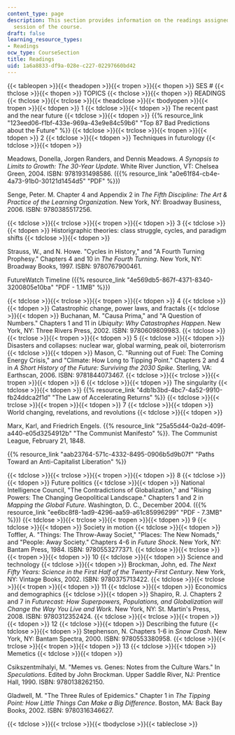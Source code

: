 ```yaml
---
content_type: page
description: This section provides information on the readings assigned for each lecture
  session of the course.
draft: false
learning_resource_types:
- Readings
ocw_type: CourseSection
title: Readings
uid: 1a6a8833-df9a-028e-c227-02297660bd42
---
```

{{< tableopen >}}{{< theadopen >}}{{< tropen >}}{{< thopen >}}
SES #
{{< thclose >}}{{< thopen >}}
TOPICS
{{< thclose >}}{{< thopen >}}
READINGS
{{< thclose >}}{{< trclose >}}{{< theadclose >}}{{< tbodyopen >}}{{< tropen >}}{{< tdopen >}}
1
{{< tdclose >}}{{< tdopen >}}
The recent past and the near future
{{< tdclose >}}{{< tdopen >}}
{{% resource_link "123eed06-f1bf-433e-969a-43e9e84c59b6" "Top 87 Bad Predictions about the Future" %}}
{{< tdclose >}}{{< trclose >}}{{< tropen >}}{{< tdopen >}}
2
{{< tdclose >}}{{< tdopen >}}
Techniques in futurology
{{< tdclose >}}{{< tdopen >}}

Meadows, Donella, Jorgen Randers, and Dennis Meadows. *A Synopsis to Limits to Growth: The 30-Year Update*. White River Junction, VT: Chelsea Green, 2004. ISBN: 9781931498586. ({{% resource_link "a0e61f84-cb4e-4a73-91b0-30121d1454d5" "PDF" %}})

Senge, Peter. M. Chapter 4 and Appendix 2 in *The Fifth Discipline: The Art & Practice of the Learning Organization*. New York, NY: Broadway Business, 2006. ISBN: 9780385517256.

{{< tdclose >}}{{< trclose >}}{{< tropen >}}{{< tdopen >}}
3
{{< tdclose >}}{{< tdopen >}}
Historigraphic theories: class struggle, cycles, and paradigm shifts
{{< tdclose >}}{{< tdopen >}}

Strauss, W., and N. Howe. "Cycles in History," and "A Fourth Turning Prophesy." Chapters 4 and 10 in *The Fourth Turning*. New York, NY: Broadway Books, 1997. ISBN: 9780767900461.

FutureWatch Timeline ({{% resource_link "4e569db5-867f-4371-8340-3200805e10ba" "PDF - 1.1MB" %}})

{{< tdclose >}}{{< trclose >}}{{< tropen >}}{{< tdopen >}}
4
{{< tdclose >}}{{< tdopen >}}
Catastrophic change, power laws, and fractals
{{< tdclose >}}{{< tdopen >}}
Buchanan, M. "Causa Prima," and "A Question of Numbers." Chapters 1 and 11 in *Ubiquity: Why Catastrophes Happen*. New York, NY: Three Rivers Press, 2002. ISBN: 9780609809983.
{{< tdclose >}}{{< trclose >}}{{< tropen >}}{{< tdopen >}}
5
{{< tdclose >}}{{< tdopen >}}
Disasters and collapses: nuclear war, global warming, peak oil, bioterrorism
{{< tdclose >}}{{< tdopen >}}
Mason, C. "Running out of Fuel: The Coming Energy Crisis," and "Climate: How Long to Tipping Point." Chapters 2 and 4 in *A Short History of the Future: Surviving the 2030 Spike*. Sterling, VA: Earthscan, 2006. ISBN: 9781844073467.
{{< tdclose >}}{{< trclose >}}{{< tropen >}}{{< tdopen >}}
6
{{< tdclose >}}{{< tdopen >}}
The singularity
{{< tdclose >}}{{< tdopen >}}
{{% resource_link "4db1b3bd-4bc7-4a52-9910-fb24ddca2f1d" "The Law of Accelerating Returns" %}}
{{< tdclose >}}{{< trclose >}}{{< tropen >}}{{< tdopen >}}
7
{{< tdclose >}}{{< tdopen >}}
World changing, revelations, and revolutions
{{< tdclose >}}{{< tdopen >}}

Marx, Karl, and Friedrich Engels. {{% resource_link "25a55d44-0a2d-409f-a440-e05d3254912b" "The Communist Manifesto" %}}. The Communist League, February 21, 1848.

{{% resource_link "aab23764-571c-4332-8495-0906b5d9b07f" "Paths Toward an Anti-Capitalist Liberation" %}}

{{< tdclose >}}{{< trclose >}}{{< tropen >}}{{< tdopen >}}
8
{{< tdclose >}}{{< tdopen >}}
Future politics
{{< tdclose >}}{{< tdopen >}}
National Intelligence Council, "The Contradictions of Globalization," and "Rising Powers: The Changing Geopolitical Landscape." Chapters 1 and 2 in *Mapping the Global Future*. Washington, D. C., December 2004. ({{% resource_link "ee6bc8f8-1ad9-4296-aa59-a61c85996299" "PDF - 7.3MB" %}})
{{< tdclose >}}{{< trclose >}}{{< tropen >}}{{< tdopen >}}
9
{{< tdclose >}}{{< tdopen >}}
Society in motion
{{< tdclose >}}{{< tdopen >}}
Toffler, A. "Things: The Throw-Away Societ," "Places: The New Nomads," and "People: Away Society." Chapters 4-6 in *Future Shock*. New York, NY: Bantam Press, 1984. ISBN: 9780553277371.
{{< tdclose >}}{{< trclose >}}{{< tropen >}}{{< tdopen >}}
10
{{< tdclose >}}{{< tdopen >}}
Science and technology
{{< tdclose >}}{{< tdopen >}}
Brockman, John, ed. *The Next Fifty Years: Science in the First Half of the Twenty-First Century*. New York, NY: Vintage Books, 2002. ISBN: 9780375713422.
{{< tdclose >}}{{< trclose >}}{{< tropen >}}{{< tdopen >}}
11
{{< tdclose >}}{{< tdopen >}}
Economics and demographics
{{< tdclose >}}{{< tdopen >}}
Shapiro, R. J. Chapters 2 and 7 in *Futurecast: How Superpowers, Populations, and Globalization will Change the Way You Live and Work*. New York, NY: St. Martin's Press, 2008. ISBN: 9780312352424.
{{< tdclose >}}{{< trclose >}}{{< tropen >}}{{< tdopen >}}
12
{{< tdclose >}}{{< tdopen >}}
Describing the future
{{< tdclose >}}{{< tdopen >}}
Stephenson, N. Chapters 1-6 in *Snow Crash*. New York, NY: Bantam Spectra, 2000. ISBN: 9780553380958.
{{< tdclose >}}{{< trclose >}}{{< tropen >}}{{< tdopen >}}
13
{{< tdclose >}}{{< tdopen >}}
Memetics
{{< tdclose >}}{{< tdopen >}}

Csikszentmihalyi, M. "Memes vs. Genes: Notes from the Culture Wars." In *Speculations*. Edited by John Brockman. Upper Saddle River, NJ: Prentice Hall, 1990. ISBN: 9780138262150.

Gladwell, M. "The Three Rules of Epidemics." Chapter 1 in *The Tipping Point: How Little Things Can Make a Big Difference*. Boston, MA: Back Bay Books, 2002. ISBN: 9780316346627.

{{< tdclose >}}{{< trclose >}}{{< tbodyclose >}}{{< tableclose >}}